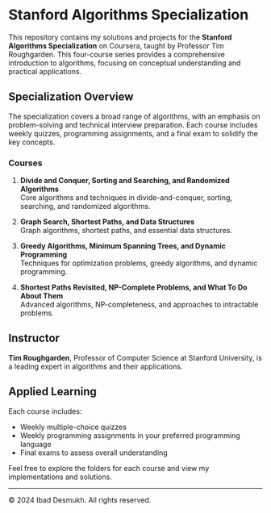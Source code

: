 # Stanford Algorithms Specialization

This repository contains my solutions and projects for the **Stanford Algorithms Specialization** on Coursera, taught by Professor Tim Roughgarden. This four-course series provides a comprehensive introduction to algorithms, focusing on conceptual understanding and practical applications.

## Specialization Overview
The specialization covers a broad range of algorithms, with an emphasis on problem-solving and technical interview preparation. Each course includes weekly quizzes, programming assignments, and a final exam to solidify the key concepts.

### Courses
1. **Divide and Conquer, Sorting and Searching, and Randomized Algorithms**  
   Core algorithms and techniques in divide-and-conquer, sorting, searching, and randomized algorithms.

2. **Graph Search, Shortest Paths, and Data Structures**  
   Graph algorithms, shortest paths, and essential data structures.

3. **Greedy Algorithms, Minimum Spanning Trees, and Dynamic Programming**  
   Techniques for optimization problems, greedy algorithms, and dynamic programming.

4. **Shortest Paths Revisited, NP-Complete Problems, and What To Do About Them**  
   Advanced algorithms, NP-completeness, and approaches to intractable problems.

## Instructor
**Tim Roughgarden**, Professor of Computer Science at Stanford University, is a leading expert in algorithms and their applications.

## Applied Learning
Each course includes:
- Weekly multiple-choice quizzes
- Weekly programming assignments in your preferred programming language
- Final exams to assess overall understanding

Feel free to explore the folders for each course and view my implementations and solutions.

---

© 2024 Ibad Desmukh. All rights reserved.
